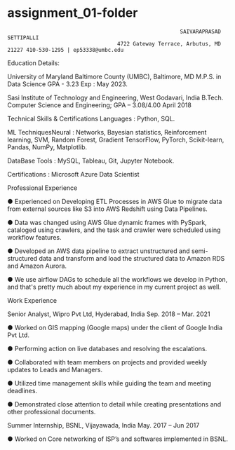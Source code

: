 # assignment_01-folder

                                                           SAIVARAPRASAD SETTIPALLI
                                       4722 Gateway Terrace, Arbutus, MD 21227 410-530-1295 | ep53338@umbc.edu

Education Details:

University of Maryland Baltimore County (UMBC), Baltimore, MD
M.P.S. in Data Science GPA - 3.23                                                           Exp : May 2023.

Sasi Institute of Technology and Engineering, West Godavari, India B.Tech.
Computer Science and Engineering; GPA – 3.08/4.00                                                 April 2018

Technical Skills & Certifications Languages : Python, SQL.                                      
 
ML TechniquesNeural : Networks, Bayesian statistics, Reinforcement learning, SVM, Random Forest, Gradient TensorFlow, PyTorch, Scikit-learn, Pandas, NumPy, Matplotlib.

DataBase Tools : MySQL, Tableau, Git, Jupyter Notebook. 

Certifications : Microsoft Azure Data Scientist

Professional Experience

● Experienced on Developing ETL Processes in AWS Glue to migrate data from external sources like S3 into AWS Redshift using Data Pipelines.

● Data was changed using AWS Glue dynamic frames with PySpark, cataloged using crawlers, and the task and crawler were scheduled using workflow features.

● Developed an AWS data pipeline to extract unstructured and semi-structured data and transform and load the structured data to Amazon RDS and Amazon Aurora.

● We use airflow DAGs to schedule all the workflows we develop in Python, and that's pretty much about my experience in my current project as well.

Work Experience

Senior Analyst, Wipro Pvt Ltd, Hyderabad, India Sep. 2018 – Mar. 2021

● Worked on GIS mapping (Google maps) under the client of Google India Pvt Ltd.

● Performing action on live databases and resolving the escalations.

● Collaborated with team members on projects and provided weekly updates to Leads and Managers.

● Utilized time management skills while guiding the team and meeting deadlines.

● Demonstrated close attention to detail while creating presentations and other professional documents.

Summer Internship, BSNL, Vijayawada, India May. 2017 – Jun 2017

● Worked on Core networking of ISP’s and softwares implemented in BSNL.
  
